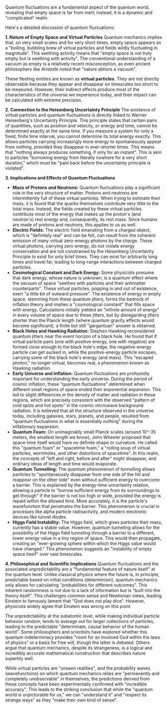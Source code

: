 Quantum fluctuations are a fundamental aspect of the quantum world, revealing that empty space is far from inert; instead, it is a dynamic and "complicated" realm.

Here's a detailed discussion of quantum fluctuations:

**1. Nature of Empty Space and Virtual Particles** Quantum mechanics implies that, on very small scales and for very short times, empty space appears as a "boiling, bubbling brew of virtual particles and fields wildly fluctuating in magnitude". This seething activity means that "empty space is not truly empty but is seething with activity". The conventional understanding of a vacuum as empty is a relatively recent misconception, as even ancient philosophers like Aristotle noted that "nature abhors a vacuum".

These fleeting entities are known as **virtual particles**. They are not directly observable because they appear and disappear on timescales too short to be measured. However, their indirect effects produce most of the characteristics of the universe we experience today, and their impact can be calculated with extreme precision.

**2. Connection to the Heisenberg Uncertainty Principle** The existence of virtual particles and quantum fluctuations is directly linked to Werner Heisenberg's Uncertainty Principle. This principle states that certain pairs of quantities, such as position and velocity, or energy and time, cannot be determined exactly at the same time. If you measure a system for only a fixed, finite time interval, you cannot determine its total energy exactly. This allows particles carrying increasingly more energy to spontaneously appear from nothing, provided they disappear in ever-shorter times. This means that "nothing always produces something, if only for an instant". This is akin to particles "borrowing energy from literally nowhere for a very short duration," which must be "paid back before the uncertainty principle is violated".

**3. Implications and Effects of Quantum Fluctuations**

- **Mass of Protons and Neutrons:** Quantum fluctuations play a significant role in the very structure of matter. Protons and neutrons are intermittently full of these virtual particles. When trying to estimate their mass, it is found that the quarks themselves contribute very little to the total mass. Instead, the fields created by these virtual particles contribute most of the energy that makes up the proton's (and neutron's) rest energy and, consequently, its rest mass. Since humans are made of protons and neutrons, this applies to us as well.
- **Electric Fields:** The electric field emanating from a charged object, which is "definitely real" and can be felt, can result from the coherent emission of many virtual zero-energy photons by the charge. These virtual photons, carrying zero energy, do not violate energy conservation and are not constrained by the Heisenberg Uncertainty Principle to exist for only brief times. They can exist for arbitrarily long times and travel far, leading to long-range interactions between charged particles.
- **Cosmological Constant and Dark Energy:** Some physicists presume that dark energy, whose nature is unknown, is a quantum effect where the vacuum of space "seethes with particles and their antimatter counterparts". These virtual particles, popping in and out of existence, exert "a little bit of outward pressure". The existence of energy in empty space, stemming from these quantum jitters, forms the bedrock of inflation theory and implies a "cosmological constant" that fills space with energy. Calculations initially yielded an "infinite amount of energy" in every volume of space due to these jitters, but by disregarding jitters shorter than the Planck length (where quantum gravity effects would become significant), a finite but still "gargantuan" answer is obtained.
- **Black Holes and Hawking Radiation:** Stephen Hawking reconsidered quantum jitters near the event horizon of a black hole. He found that if virtual particle pairs (one with positive energy, one with negative) are formed close enough to the black hole's edge, the negative-energy particle can get sucked in, while the positive-energy particle escapes, carrying some of the black hole's energy (and mass). This "escaped photon," no longer virtual, becomes real, a phenomenon known as Hawking radiation.
- **Early Universe and Inflation:** Quantum fluctuations are profoundly important for understanding the early universe. During the period of cosmic inflation, these "quantum fluctuations" determined when different small regions of space ended their exponential expansion. This led to slight differences in the density of matter and radiation in these regions, which are precisely consistent with the observed "pattern of cold spots and hot spots" in the cosmic microwave background radiation. It is believed that all the structure observed in the universe today, including galaxies, stars, planets, and people, resulted from "quantum fluctuations in what is essentially nothing" during the inflationary expansion.
- **Quantum Foam:** On unimaginably small Planck scales (around 10^-35 meters, the smallest length we know), John Wheeler proposed that space-time itself would have no definite shape or curvature. He called this "quantum foam" or "spacetime foam," a "roiling soup of virtual particles, wormholes, and other distortions of spacetime". In this realm, the concepts of "left and right, before and after" might disappear, and ordinary ideas of length and time would evaporate.
- **Quantum Tunnelling:** The quantum phenomenon of tunnelling allows particles to "spontaneously disappear from one side of the hill and reappear on the other side" even without sufficient energy to overcome a barrier. This is explained by the energy-time uncertainty relation, allowing a particle to "borrow sufficient energy from its surroundings to get through" if the barrier is not too high or wide, provided the energy is repaid within the allowed time. More accurately, it is the particle's wavefunction that penetrates the barrier. This phenomenon is crucial in processes like alpha particle radioactivity, and modern electronic devices like tunnel diodes.
- **Higgs Field Instability:** The Higgs field, which gives particles their mass, currently has a stable value. However, quantum tunneling allows for the possibility of the Higgs field tunneling through a barrier to a different, lower energy value in a tiny region of space. This would then propagate, creating an "ever-growing sphere within which the Higgs value would have changed." This phenomenon suggests an "instability of empty space itself" over vast timescales.

**4. Philosophical and Scientific Implications** Quantum fluctuations and the associated unpredictability are a "fundamental feature of nature itself" at the quantum level. Unlike classical physics where the future is, in principle, predictable based on initial conditions (determinism), quantum mechanics only allows for calculating "probabilities for different outcomes". This inherent randomness is not due to a lack of information but is "built into the theory itself". This challenges common sense and Newtonian views, leading Einstein to famously lament that "God does not play dice". However, physicists widely agree that Einstein was wrong on this point.

The unpredictability at the subatomic level, while making individual particle behavior random, tends to average out for larger collections of particles, leading to the predictable "determinate, causal behavior of the human world". Some philosophers and scientists have explored whether this quantum indeterminacy provides "room for an involved God within the laws of physics" or a basis for free will, though the latter is debated. Others argue that quantum mechanics, despite its strangeness, is a logical and incredibly accurate mathematical construction that describes nature superbly well.

While virtual particles are "unseen realities", and the probability waves (wavefunctions) on which quantum mechanics relies are "permanently and completely unobservable" in themselves, the predictions derived from these concepts have been experimentally confirmed with "incredible accuracy". This leads to the striking conclusion that while the "quantum world is unpicturable for us," we can "understand it" and "respect its strange ways" as they "make their own kind of sense".